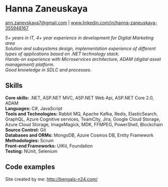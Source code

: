 # Hanna Zaneuskaya
ann.zanevskaya7@gmail.com | www.linkedin.com/in/hanna-zaneuskaya-355948167

*5+ years in IT, 4+ year experience in development for Digital Marketing area <br/>
Solution and subsystems design, implementation experience of different types of applications based on .NET technology stack. <br/>
Hands-on experience with Microservices architecture, ADAM (digital asset management) platform. <br/>
Good knowledge in SDLC and processes.*

## Skills
**Core skills:** .NET, ASP.NET MVC, ASP.NET Web Api, ASP.NET Core 2.0, ADAM <br/>
**Languages:** C#,  JavaScript <br/>
**Tools and Technologies:** Rabbit MQ, Apache Kafka, Redis, ElasticSearch, GraphQL, Azure Cognitive services, TeamCity, Jira, Google Cloud Storage, Azure Cloud Storage, ImageMagick, MDK, FFMPEG, PowerShell, Blockchain <br/>
**Source Control:** Git <br/>
**Databases and ORMs:** MongoDB, Azure Cosmos DB, Entity Framework <br/>
**Methodologies:** Scrum <br/>
**Front-end Frameworks:** UIKit, Foundation <br/>
**Testing:** NUnit, Selenium <br/>

## Code examples
Site created by me: http://bengals-n24.com/
